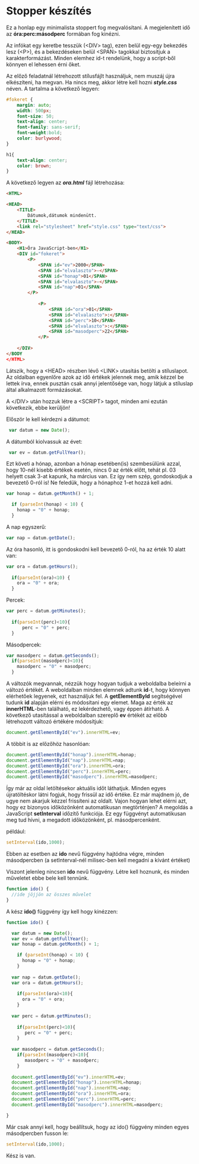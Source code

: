 # Stopper készítés

Ez a honlap egy minimalista stoppert fog megvalósítani.
A megjelenített idő az **óra:perc:másodperc** formában fog kinézni. 

Az infókat egy keretbe tesszük (\<DIV> tag), ezen belül egy-egy bekezdés lesz (\<P>), és a bekezdéseken belül \<SPAN> tagokkal biztosítjuk a karakterformázást. Minden elemhez id-t rendelünk, hogy a script-ből könnyen el lehessen érni őket.

Az előző feladatnál létrehozott stílusfájlt használjuk, nem muszáj újra elkészíteni, ha megvan.
Ha nincs meg, akkor létre kell hozni ***style.css***  néven. A tartalma a következő legyen:

```css
#fokeret {
    margin: auto;
    width: 500px;
    font-size: 50;
    text-align: center;
    font-family: sans-serif;
    font-weight:bold;
    color: burlywood;
}

h1{
    text-align: center;
    color: brown;
}
```
A következő legyen az ***ora.html*** fájl létrehozása:

```html
<HTML>

<HEAD>
    <TITLE>
        Dátumok,dátumok mindenütt.
    </TITLE>
    <link rel="stylesheet" href="style.css" type="text/css">
</HEAD>

<BODY>
    <H1>Óra JavaScript-ben</H1>
    <DIV id="fokeret">
        <P>
            <SPAN id="ev">2000</SPAN>
            <SPAN id="elvalaszto">-</SPAN>
            <SPAN id="honap">01</SPAN>
            <SPAN id="elvalaszto">-</SPAN>
            <SPAN id="nap">01</SPAN>
        </P>
        
            <P>
                <SPAN id="ora">01</SPAN>
                <SPAN id="elvalaszto">:</SPAN>
                <SPAN id="perc">10</SPAN>
                <SPAN id="elvalaszto">:</SPAN>
                <SPAN id="masodperc">22</SPAN>
            </P>
        
    </DIV>
</BODY
</HTML>  
```
Látszik, hogy a \<HEAD> részben lévő \<LINK> utasítás betölti a stíluslapot. Az oldalban egyenlőre azok az idő értékek jelennek meg, amik kézzel be lettek írva, ennek pusztán csak annyi jelentősége van, hogy látjuk a stíluslap által alkalmazott formázásokat.

A \</DIV> után hozzuk létre a \<SCRIPT></SCRIPT> tagot, minden ami ezután következik, ebbe kerüljön!

Először le kell kérdezni a dátumot:

```javascript
 var datum = new Date();
```
A dátumból kiolvassuk az évet:

```js
 var ev = datum.getFullYear();
```
Ezt követi a hónap, azonban a hónap esetében(is) szembesülünk azzal, hogy 10-nél kisebb értékek esetén, nincs 0 az érték előtt, tehát pl. 03 helyett csak 3-at kapunk, ha március van. Ez így nem szép, gondoskodjuk a bevezető 0-ról is! Ne feledük, hogy a hónaphoz 1-et hozzá kell adni.

```js
var honap = datum.getMonth() + 1;

  if (parseInt(honap) < 10) {
    honap = "0" + honap;
  }
```
A nap egyszerű:

```js
var nap = datum.getDate();
``` 
Az óra hasonló, itt is gondoskodni kell bevezető 0-ról, ha az érték 10 alatt van:

```js
var ora = datum.getHours();
        
  if(parseInt(ora)<10) {
    ora = "0" + ora;
  }
```
Percek:
```js
var perc = datum.getMinutes();
        
  if(parseInt(perc)<10){
      perc = "0" + perc;
  }
```

Másodpercek:
```js
var masodperc = datum.getSeconds();
  if(parseInt(masodperc)<10){
    masodperc = "0" + masodperc;
  }
```           
A változók megvannak, nézzük hogy hogyan tudjuk a weboldalba beleírni a változó értékét. A weboldalban minden elemnek adtunk **id**-t, hogy könnyen elérhetőek legyenek, ezt használjuk fel. A **getElementById** segítségével tudunk **id** alapján elérni és módosítani egy elemet. Maga az érték az **innerHTML**-ben található, ez lekérdezhető, vagy éppen átírható. A következő utasítással a weboldalban szereplő **ev** értékét az előbb létrehozott változó értékére módosítjuk:

```js
document.getElementById("ev").innerHTML=ev;
```

A többit is az előzőhöz hasonlóan:

```js
document.getElementById("honap").innerHTML=honap;
document.getElementById("nap").innerHTML=nap;
document.getElementById("ora").innerHTML=ora;
document.getElementById("perc").innerHTML=perc;
document.getElementById("masodperc").innerHTML=masodperc;
```
Így már az oldal letöltésekor aktuális időt láthatjuk. Minden egyes újratöltéskor látni fogjuk, hogy frissül az idő értéke. 
Ez már majdnem jó, de ugye nem akarjuk kézzel frissíteni az oldalt. Vajon hogyan lehet elérni azt, hogy ez bizonyos időközönként automatikusan megtörténjen? 
A megoldás a JavaScript **setInterval** időzítő funkciója. Ez egy függvényt automatikusan meg tud hívni, a megadott időközönként, pl. másodpercenként.

például:
```js
setInterval(ido,1000);
```
Ebben az esetben az **ido** nevű függvény hajtódna végre, minden másodpercben (a setInterval-nél milisec-ben kell megadni a kívánt értéket)

Viszont jelenleg nincsen **ido** nevű függvény. Létre kell hoznunk, és minden műveletet ebbe bele kell tennünk.

```js
function ido() {
  //ide jöjjön az összes művelet
}
```

A kész **ido()** függvény így kell hogy kinézzen:

```js
function ido() {

  var datum = new Date();
  var ev = datum.getFullYear();
  var honap = datum.getMonth() + 1;

    if (parseInt(honap) < 10) {
      honap = "0" + honap;
    }
    
  var nap = datum.getDate();
  var ora = datum.getHours();
        
    if(parseInt(ora)<10){
      ora = "0" + ora;
    }
        
  var perc = datum.getMinutes();
        
    if(parseInt(perc)<10){
       perc = "0" + perc;
    }
        
  var masodperc = datum.getSeconds();
    if(parseInt(masodperc)<10){
       masodperc = "0" + masodperc;
    }
        
  document.getElementById("ev").innerHTML=ev;
  document.getElementById("honap").innerHTML=honap;
  document.getElementById("nap").innerHTML=nap;
  document.getElementById("ora").innerHTML=ora;
  document.getElementById("perc").innerHTML=perc;
  document.getElementById("masodperc").innerHTML=masodperc;

}
```
Már csak annyi kell, hogy beállítsuk, hogy az ido() függvény minden egyes másodpercben fusson le:

```js
setInterval(ido,1000);
```
Kész is van.

